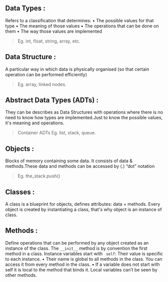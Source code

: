 ## Data Types :

Refers to a classification that determines:
• The possible values for that type
• The meaning of those values
• The operations that can be done on them
• The way those values are implemented

> Eg. int, float, string, array, etc.

## Data Structure :

A particular way in which data is physically organised (so that certain operation can be performed efficiently)

> Eg. array, linked nodes.

## Abstract Data Types (ADTs) :

They can be describes as Data Structures with operations where there is no need to know how types are implemented.Just to know the possible values, it's meaning and operations.

> Container ADTs Eg. list, stack, queue.

## Objects :

Blocks of memory containing some data. It consists of data & methods.These data and methods can be accessed by (.) “dot” notation

> Eg. the_stack.push()

## Classes :

A class is a blueprint for objects, defines attributes: data + methods.
Every object is created by instantiating a class, that's why object is an instance of class.

## Methods :

Define operations that can be performed by any object created as an instance of the class.
The `__init__` method is by convention the first method in a class.
Instance variables start with ` self`:
Their value is specific to each instance.
• Their name is global to all methods in the class. You can access it from every method in the class.
• If a variable does not start with self it is local to the method that binds it. Local variables can’t be seen by other methods.
